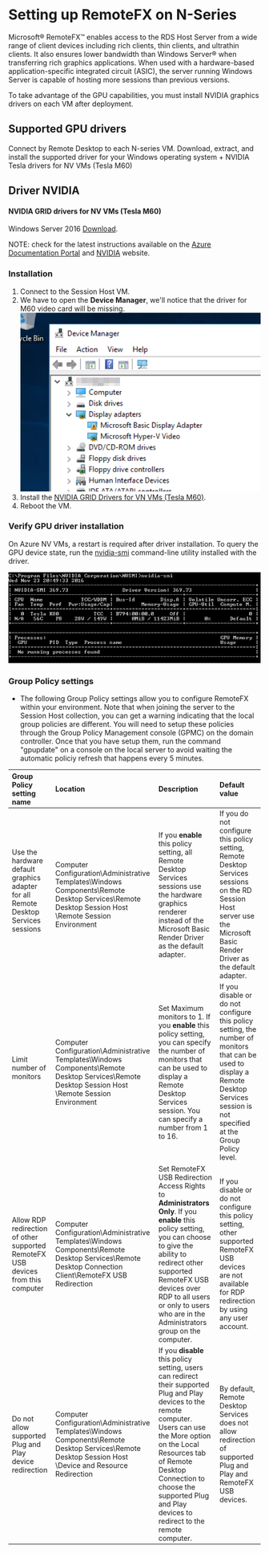 # Setting up RemoteFX on N-Series

Microsoft® RemoteFX™ enables access to the RDS Host Server from a wide range of client devices including rich clients, thin clients, and ultrathin clients. It also ensures lower bandwidth than Windows Server® when transferring rich graphics applications. When used with a hardware-based application-specific integrated circuit (ASIC), the server running Windows Server is capable of hosting more sessions than previous versions.

To take advantage of the GPU capabilities, you must install NVIDIA graphics drivers on each VM after deployment.

## Supported GPU drivers
Connect by Remote Desktop to each N-series VM. Download, extract, and install the supported driver for your Windows operating system +
NVIDIA Tesla drivers for NV VMs (Tesla M60)

## Driver  NVIDIA 

#### NVIDIA GRID drivers for NV VMs (Tesla M60)
Windows Server 2016	[Download](https://go.microsoft.com/fwlink/?linkid=836843). 

   NOTE: check for the latest instructions available on the [Azure Documentation Portal](https://docs.microsoft.com/en-us/azure/virtual-machines/windows/n-series-driver-setup) and [NVIDIA](http://www.nvidia.com/) website.

### Installation

1. Connect to the Session Host VM.
2. We have to open the **Device Manager**, we'll notice that the driver for M60 video card will be missing.
   ![](./images/remote1.png)
3. Install the [NVIDIA GRID Drivers for VN VMs (Tesla M60)](https://go.microsoft.com/fwlink/?linkid=836843).   
4. Reboot the VM.
    
### Verify GPU driver installation
On Azure NV VMs, a restart is required after driver installation. To query the GPU device state, run the [nvidia-smi](https://developer.nvidia.com/nvidia-system-management-interface) command-line utility installed with the driver.

![](./images/smi.png)
  
### Group Policy settings
   * The following Group Policy settings allow you to configure RemoteFX within your environment. Note that when joining the server to the Session Host collection, you can get a warning indicating that the local group policies are different. You will need to setup these policies through the Group Policy Management console (GPMC) on the domain controller. Once that you have setup them, run the command "gpupdate" on a console on the local server to avoid waiting the automatic policiy refresh that happens every 5 minutes.    

| Group Policy setting name | Location | Description | Default value |
| :---  | :---  | :--- | :---  |
| Use the hardware default graphics adapter for all Remote Desktop Services sessions        | Computer Configuration\Administrative Templates\Windows Components\Remote Desktop Services\Remote Desktop Session Host \Remote Session Environment | If you **enable** this policy setting, all Remote Desktop Services sessions use the hardware graphics renderer instead of the Microsoft Basic Render Driver as the default adapter. | If you do not configure this policy setting, Remote Desktop Services sessions on the RD Session Host server use the Microsoft Basic Render Driver as the default adapter. |
| Limit number of monitors        | Computer Configuration\Administrative Templates\Windows Components\Remote Desktop Services\Remote Desktop Session Host \Remote Session Environment | Set Maximum monitors to 1.  If you **enable** this policy setting, you can specify the number of monitors that can be used to display a Remote Desktop Services session. You can specify a number from 1 to 16. | If you disable or do not configure this policy setting, the number of monitors that can be used to display a Remote Desktop Services session is not specified at the Group Policy level. |
| Allow RDP redirection of other supported RemoteFX USB devices from this computer | Computer Configuration\Administrative Templates\Windows Components\Remote Desktop Services\Remote Desktop Connection Client\RemoteFX USB Redirection | Set RemoteFX USB Redirection Access Rights to **Administrators Only**.  If you **enable** this policy setting, you can choose to give the ability to redirect other supported RemoteFX USB devices over RDP to all users or only to users who are in the Administrators group on the computer. | If you disable or do not configure this policy setting, other supported RemoteFX USB devices are not available for RDP redirection by using any user account. |
| Do not allow supported Plug and Play device redirection | Computer Configuration\Administrative Templates\Windows Components\Remote Desktop Services\Remote Desktop Session Host \Device and Resource Redirection | If you **disable** this policy setting, users can redirect their supported Plug and Play devices to the remote computer. Users can use the More option on the Local Resources tab of Remote Desktop Connection to choose the supported Plug and Play devices to redirect to the remote computer. | By default, Remote Desktop Services does not allow redirection of supported Plug and Play and RemoteFX USB devices. |

